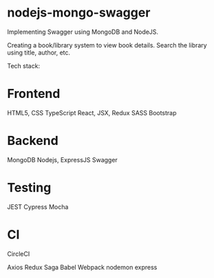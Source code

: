 # nodejs-mongo-swagger
Implementing Swagger using MongoDB and NodeJS.

Creating a book/library system to view book details. Search the library using title, author, etc.

Tech stack:

# Frontend
HTML5, CSS
TypeScript
React, JSX, Redux
SASS
Bootstrap

# Backend
MongoDB
Nodejs, ExpressJS
Swagger

# Testing
JEST
Cypress
Mocha

# CI
CircleCI


Axios
Redux Saga
Babel
Webpack
nodemon
express
